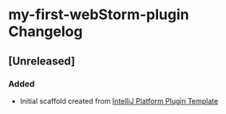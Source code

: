 <!-- Keep a Changelog guide -> https://keepachangelog.com -->

# my-first-webStorm-plugin Changelog

## [Unreleased]
### Added
- Initial scaffold created from [IntelliJ Platform Plugin Template](https://github.com/JetBrains/intellij-platform-plugin-template)
